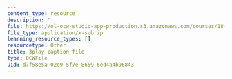 ```yaml
---
content_type: resource
description: ''
file: https://ol-ocw-studio-app-production.s3.amazonaws.com/courses/18-s997-introduction-to-matlab-programming-fall-2011/d7f58e5a02c95f7e86596ed4a4b96843_OisFNNzz3xQ.vtt
file_type: application/x-subrip
learning_resource_types: []
resourcetype: Other
title: 3play caption file
type: OCWFile
uid: d7f58e5a-02c9-5f7e-8659-6ed4a4b96843
---
```

